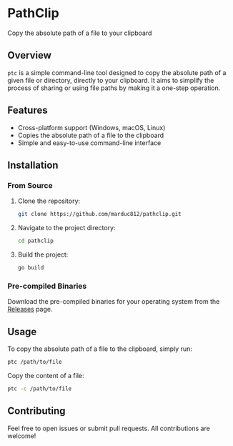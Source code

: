 # PathClip 
Copy the absolute path of a file to your clipboard

## Overview

`ptc` is a simple command-line tool designed to copy the absolute path of a given file or directory, directly to your clipboard. It aims to simplify the process of sharing or using file paths by making it a one-step operation.

## Features

- Cross-platform support (Windows, macOS, Linux)
- Copies the absolute path of a file to the clipboard
- Simple and easy-to-use command-line interface

## Installation

### From Source

1. Clone the repository:
    ```bash
    git clone https://github.com/marduc812/pathclip.git
    ```
2. Navigate to the project directory:
    ```bash
    cd pathclip
    ```
3. Build the project:
    ```bash
    go build
    ```

### Pre-compiled Binaries

Download the pre-compiled binaries for your operating system from the [Releases](https://github.com/marduc812/pathclip/releases) page.

## Usage

To copy the absolute path of a file to the clipboard, simply run:

```bash
ptc /path/to/file
```

Copy the content of a file:

```bash
ptc -c /path/to/file
```

## Contributing
Feel free to open issues or submit pull requests. All contributions are welcome!


